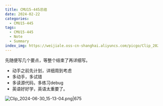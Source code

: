 ```yaml
---
title: CMU15-445总结
date: 2024-02-22
categories:
  - CMU15-445
tags:
  - CMU15-445
  - Note
  - Summary
index_img: https://weijiale.oss-cn-shanghai.aliyuncs.com/picgo/Clip_2024-06-30_15-13-04.png
---
```

先随便写几个要点，等整个结束了再详细写。

- 动手之前先计划，详细周到考虑
- 多动手，多试错
- 多读源代码，多练习debug
- 英语好好学，英语太重要了。

![Clip_2024-06-30_15-13-04.png|675](https://weijiale.oss-cn-shanghai.aliyuncs.com/picgo/Clip_2024-06-30_15-13-04.png)
